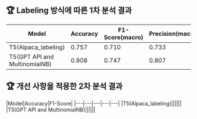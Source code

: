 ## 🏆 Labeling 방식에 따른 1차 분석 결과
|Model|Accuracy|F1-Score(macro)|Precision(macro)|Recall(macro)|
|---|---|---|---|---|
|T5(Alpaca_labeling)|0.757|0.710|0.733|0.698|
|T5(GPT API and MultinomialNB)|0.908|0.747|0.807|0.723|

## 🏆 개선 사항을 적용한 2차 분석 결과
|Model|Accuracy|F1-Score|
|---|---|---|---|---|
|T5(Alpaca_labeling)||||||
|T5(GPT API and MultinomialNB)||||||
